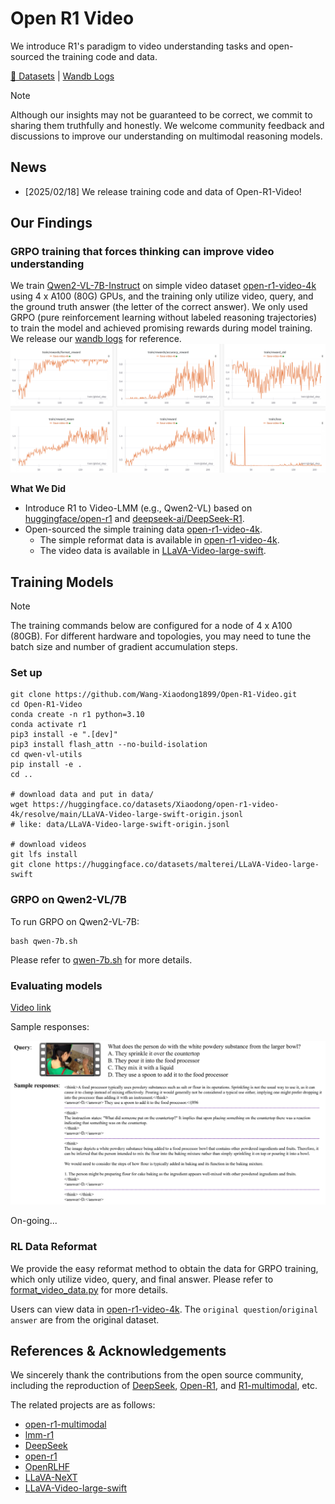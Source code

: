 # Open R1 Video

We introduce R1's paradigm to video understanding tasks and open-sourced the training code and data.

[🤗 Datasets](https://huggingface.co/datasets/Xiaodong/open-r1-video-4k) | [Wandb Logs](https://wandb.ai/xiaodongwang/Qwen-2-VL-7B-Video-GRPO/workspace?nw=nwuserxiaodongwang)

> [!NOTE] 
> Although our insights may not be guaranteed to be correct, we commit to sharing them truthfully and honestly. We welcome community feedback and discussions to improve our understanding on multimodal reasoning models.

## News
- [2025/02/18] We release training code and data of Open-R1-Video!

## Our Findings
### GRPO training that forces thinking can improve video understanding
We train [Qwen2-VL-7B-Instruct](https://huggingface.co/Qwen/Qwen2-VL-7B-Instruct) on simple video dataset [open-r1-video-4k](https://huggingface.co/datasets/Xiaodong/open-r1-video-4k) using 4 x A100 (80G) GPUs, and the training only utilize video, query, and the ground truth answer (the letter of the correct answer). We only used GRPO (pure reinforcement learning without labeled reasoning trajectories) to train the model and achieved promising rewards during model training. We release our [wandb logs](https://wandb.ai/xiaodongwang/Qwen-2-VL-7B-Video-GRPO/workspace?nw=nwuserxiaodongwang) for reference.
![image](assets/log.png)

**What We Did**
- Introduce R1 to Video-LMM (e.g., Qwen2-VL) based on [huggingface/open-r1](https://github.com/huggingface/open-r1) and [deepseek-ai/DeepSeek-R1](https://github.com/deepseek-ai/DeepSeek-R1). 
- Open-sourced the simple training data [open-r1-video-4k](https://huggingface.co/datasets/Xiaodong/open-r1-video-4k).
  - The simple reformat data is available in [open-r1-video-4k](https://huggingface.co/datasets/Xiaodong/open-r1-video-4k).
  - The video data is available in [LLaVA-Video-large-swift](https://huggingface.co/datasets/malterei/LLaVA-Video-large-swift).



## Training Models

> [!NOTE]
> The training commands below are configured for a node of 4 x A100 (80GB). For different hardware and topologies, you may need to tune the batch size and number of gradient accumulation steps.

### Set up
```
git clone https://github.com/Wang-Xiaodong1899/Open-R1-Video.git
cd Open-R1-Video
conda create -n r1 python=3.10
conda activate r1
pip3 install -e ".[dev]"
pip3 install flash_attn --no-build-isolation
cd qwen-vl-utils
pip install -e .
cd ..

# download data and put in data/
wget https://huggingface.co/datasets/Xiaodong/open-r1-video-4k/resolve/main/LLaVA-Video-large-swift-origin.jsonl
# like: data/LLaVA-Video-large-swift-origin.jsonl

# download videos
git lfs install
git clone https://huggingface.co/datasets/malterei/LLaVA-Video-large-swift

```


### GRPO on Qwen2-VL/7B

To run GRPO on Qwen2-VL-7B:

```
bash qwen-7b.sh
```

Please refer to [qwen-7b.sh](qwen-7b.sh) for more details.


### Evaluating models


[Video link](https://youtu.be/2evryGv-oZ4)

Sample responses:

![image](assets/sample.png)

On-going...

### RL Data Reformat

We provide the easy reformat method to obtain the data for GRPO training, which only utilize video, query, and final answer. Please refer to [format_video_data.py](scripts/format_video_data.py) for more details.

Users can view data in [open-r1-video-4k](https://huggingface.co/datasets/Xiaodong/open-r1-video-4k). The `original question`/`original answer` are from the original dataset.

## References & Acknowledgements
We sincerely thank the contributions from the open source community, including the reproduction of [DeepSeek](https://github.com/deepseek-ai/DeepSeek-R1), [Open-R1](https://github.com/huggingface/open-r1), and [R1-multimodal](https://github.com/EvolvingLMMs-Lab/open-r1-multimodal), etc.

The related projects are as follows:
- [open-r1-multimodal](https://github.com/EvolvingLMMs-Lab/open-r1-multimodal)
- [lmm-r1](https://github.com/TideDra/lmm-r1)
- [DeepSeek](https://github.com/deepseek-ai/DeepSeek-R1) 
- [open-r1](https://github.com/huggingface/open-r1)
- [OpenRLHF](https://github.com/OpenRLHF/OpenRLHF)
- [LLaVA-NeXT](https://github.com/LLaVA-VL/LLaVA-NeXT)
- [LLaVA-Video-large-swift](https://huggingface.co/datasets/malterei/LLaVA-Video-large-swift)
